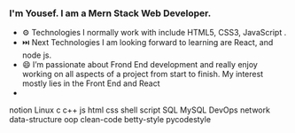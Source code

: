 
<!--
**Yousefeslam214/Yousefeslam214** is a ✨ _special_ ✨ repository because its `README.md` (this file) appears on your GitHub profile.

Here are some ideas to get you started:

- 🔭 I’m currently working on ...
- 🌱 I’m currently learning ...
- 👯 I’m looking to collaborate on ...
- 🤔 I’m looking for help with ...
- 💬 Ask me about ...
- 📫 How to reach me: ...
- 😄 Pronouns: ...
- ⚡ Fun fact: ...
-->
### I'm Yousef. I am a Mern Stack Web Developer.

- ⚙️ Technologies I normally work with include HTML5, CSS3, JavaScript .
- ⏭️ Next Technologies I am looking forward to learning are React, and node js.
- 😄 I’m passionate about Frond End development and really enjoy working on all aspects of a project from start to finish. My interest mostly lies in the Front End and React
- 
notion Linux c c++ js html css shell script SQL MySQL DevOps network data-structure oop clean-code betty-style pycodestyle


